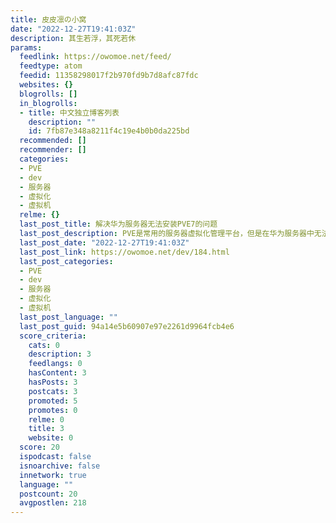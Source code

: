 ```yaml
---
title: 皮皮凛の小窝
date: "2022-12-27T19:41:03Z"
description: 其生若浮，其死若休
params:
  feedlink: https://owomoe.net/feed/
  feedtype: atom
  feedid: 11358298017f2b970fd9b7d8afc87fdc
  websites: {}
  blogrolls: []
  in_blogrolls:
  - title: 中文独立博客列表
    description: ""
    id: 7fb87e348a8211f4c19e4b0b0da225bd
  recommended: []
  recommender: []
  categories:
  - PVE
  - dev
  - 服务器
  - 虚拟化
  - 虚拟机
  relme: {}
  last_post_title: 解决华为服务器无法安装PVE7的问题
  last_post_description: PVE是常用的服务器虚拟化管理平台，但是在华为服务器中无法通过正常的安装流程进行安装。
  last_post_date: "2022-12-27T19:41:03Z"
  last_post_link: https://owomoe.net/dev/184.html
  last_post_categories:
  - PVE
  - dev
  - 服务器
  - 虚拟化
  - 虚拟机
  last_post_language: ""
  last_post_guid: 94a14e5b60907e97e2261d9964fcb4e6
  score_criteria:
    cats: 0
    description: 3
    feedlangs: 0
    hasContent: 3
    hasPosts: 3
    postcats: 3
    promoted: 5
    promotes: 0
    relme: 0
    title: 3
    website: 0
  score: 20
  ispodcast: false
  isnoarchive: false
  innetwork: true
  language: ""
  postcount: 20
  avgpostlen: 218
---
```

